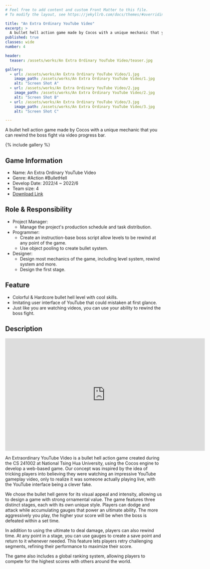 ```yaml
---
# Feel free to add content and custom Front Matter to this file.
# To modify the layout, see https://jekyllrb.com/docs/themes/#overriding-theme-defaults

title: "An Extra Ordinary YouTube Video"
excerpt: >
  A bullet hell action game made by Cocos with a unique mechanic that you can rewind the boss fight via video progress bar.
published: true 
classes: wide
number: 4

header:
  teaser: /assets/works/An Extra Ordinary YouTube Video/teaser.jpg

gallery:
  - url: /assets/works/An Extra Ordinary YouTube Video/1.jpg
    image_path: /assets/works/An Extra Ordinary YouTube Video/1.jpg
    alt: "Screen Shot A"
  - url: /assets/works/An Extra Ordinary YouTube Video/2.jpg
    image_path: /assets/works/An Extra Ordinary YouTube Video/2.jpg
    alt: "Screen Shot B"
  - url: /assets/works/An Extra Ordinary YouTube Video/3.jpg
    image_path: /assets/works/An Extra Ordinary YouTube Video/3.jpg
    alt: "Screen Shot C"

---
```


A bullet hell action game made by Cocos with a unique mechanic that you can rewind the boss fight via video progress bar.

{% include gallery %}

## Game Information

* Name: An Extra Ordinary YouTube Video
* Genre: #Action #BulletHell
* Develop Date: 2022/4 ~ 2022/6
* Team size: 4
* [Download Link](https://menu-71f3a.web.app/)

## Role & Responsibility

* Project Manager:
  * Manage the project's production schedule and task distribution.
* Programmer:
  * Create an instruction-base boss script allow levels to be rewind at any point of the game.
  * Use object pooling to create bullet system.
* Designer:
  * Design most mechanics of the game, including level system, rewind system and more.
  * Design the first stage.

## Feature

* Colorful & Hardcore bullet hell level with cool skills.
* Imitating user interface of YouTube that could mistaken at first glance.
* Just like you are watching videos, you can use your ability to rewind the boss fight.

## Description

<b></b>
<iframe width="640" height="360" src="https://www.youtube-nocookie.com/embed/cKSgTXbnqIg?controls=0" frameborder="0" allowfullscreen></iframe>
<b></b>

An Extraordinary YouTube Video is a bullet hell action game created during the CS 241002 at National Tsing Hua University, using the Cocos engine to develop a web-based game. Our concept was inspired by the idea of tricking players into believing they were watching an impressive YouTube gameplay video, only to realize it was someone actually playing live, with the YouTube interface being a clever fake.

We chose the bullet hell genre for its visual appeal and intensity, allowing us to design a game with strong ornamental value. The game features three distinct stages, each with its own unique style. Players can dodge and attack while accumulating gauges that power an ultimate ability. The more aggressively you play, the higher your score will be when the boss is defeated within a set time.

In addition to using the ultimate to deal damage, players can also rewind time. At any point in a stage, you can use gauges to create a save point and return to it whenever needed. This feature lets players retry challenging segments, refining their performance to maximize their score.

The game also includes a global ranking system, allowing players to compete for the highest scores with others around the world.